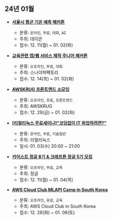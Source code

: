 ## 24년 01월
- __[서울시 평균 기온 예측 해커톤](https://dacon.io/competitions/official/236200/overview/description)__
  - 분류: `온라인`, `무료`, `대회`, `AI`
  - 주최: 데이콘
  - 접수: 12. 11(월) ~ 01. 02(화)

- __[교육관련 앱/웹 서비스 제작 주니어 해커톤](https://sniperfactory.com/course/j5duwrtxkol7hb2)__
  - 분류: `오프라인`, `무료`, `대회`
  - 주최: 스나이퍼팩토리
  - 접수: 12. 14(목) ~ 01. 02(화)
- __[AWSKRUG 프론트엔드 소모임](https://www.meetup.com/awskrug/events/298106517/)__
  - 분류: `오프라인`, `유료`, `프론트엔드`
  - 주최: AWSKRUG
  - 접수: 12. 29(금) ~ 01. 02(화)
- __[[리얼리눅스 무료세미나]"코딩없이 IT 취업하려면?"](https://event-us.kr/hcmy8aalnjac/event/75977)__
  - 분류: `온라인`, `무료`, `기술일반`
  - 주최: 리얼리눅스
  - 일시: 01. 03(수) 20:00 ~ 21:00
- __[카이스트 정글 8기 & 크래프톤 정글 5기 모집](https://www.wanted.co.kr/events/swjungle)__
  - 분류: `오프라인`, `무료`, `교육`
  - 주최: 정글
  - 접수: 12. 11(월) ~ 01. 04(목)
- __[AWS Cloud Club MLAPI Camp in South Korea](https://www.meetup.com/ko-KR/aws-cloud-club-in-south-korea/events/298104583/)__
  - 분류: `오프라인`, `유료`, `교육`
  - 주최: AWS Cloud Club in South Korea
  - 접수: 12. 26(화) ~ 01. 06(토)